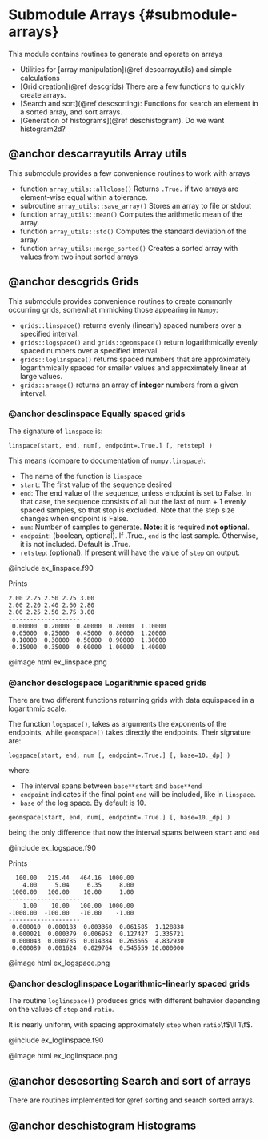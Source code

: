 # Submodule Arrays {#submodule-arrays}

This module contains routines to generate and operate on arrays

  * Utilities for [array manipulation](@ref descarrayutils) and simple calculations
  * [Grid creation](@ref descgrids) There are a few functions to quickly create arrays.
  * [Search and sort](@ref descsorting): Functions for search an element in a sorted array, and sort arrays.
  * [Generation of histograms](@ref deschistogram). Do we want histogram2d?

## @anchor descarrayutils Array utils ##

This submodule provides a few convenience routines to work with arrays

  * function `array_utils::allclose()`  Returns `.True.` if two arrays are element-wise equal within a tolerance.
  * subroutine `array_utils::save_array()` Stores an array to file or stdout
  * function `array_utils::mean()` Computes the arithmetic mean of the array. 
  * function `array_utils::std()` Computes the standard deviation of the array. 
  * function `array_utils::merge_sorted()` Creates a sorted array with values from two input sorted arrays

  

## @anchor descgrids Grids ##

This submodule provides convenience routines to create commonly occurring grids, somewhat mimicking those appearing in `Numpy`:

  * `grids::linspace()` returns evenly (linearly) spaced numbers over a specified interval.
  * `grids::logspace()` and `grids::geomspace()` return logarithmically evenly spaced numbers over a specified interval.
  * `grids::loglinspace()` returns spaced numbers that are approximately logarithmically spaced for smaller values and approximately linear at large values.
  * `grids::arange()` returns an array of **integer** numbers from a given interval.

### @anchor desclinspace Equally spaced grids

The signature of `linspace` is:

```
linspace(start, end, num[, endpoint=.True.] [, retstep] )
```

This means (compare to documentation of `numpy.linspace`):
  * The name of the function is `linspace`
  * `start`: The first value of the sequence desired
  * `end`: The end value of the sequence, unless endpoint is set to False. In that case, the sequence consists of all but the last of num + 1 evenly spaced samples, so that stop is excluded. Note that the step size changes when endpoint is False.
  * `num`: Number of samples to generate. **Note**: it is required **not optional**.
  * `endpoint`: (boolean, optional). If .True., `end` is the last sample. Otherwise, it is not included. Default is .True.
  * `retstep`: (optional). If present will have the value of `step` on output.

@include ex_linspace.f90

Prints

```{.shell-session}
2.00 2.25 2.50 2.75 3.00
2.00 2.20 2.40 2.60 2.80
2.00 2.25 2.50 2.75 3.00
--------------------
 0.00000  0.20000  0.40000  0.70000  1.10000
 0.05000  0.25000  0.45000  0.80000  1.20000
 0.10000  0.30000  0.50000  0.90000  1.30000
 0.15000  0.35000  0.60000  1.00000  1.40000
``` 

@image html ex_linspace.png

### @anchor desclogspace Logarithmic spaced grids

There are two different functions returning grids with data equispaced in a logarithmic scale.

The function `logspace()`, takes as arguments the exponents  of the endpoints, while `geomspace()` takes directly the endpoints. Their signature are:

```
logspace(start, end, num [, endpoint=.True.] [, base=10._dp] )
```

where:
  * The interval spans between `base**start` and `base**end`
  * `endpoint` indicates if the final point `end` will be included, like in `linspace`.
  * `base` of the log space. By default is 10.

```
geomspace(start, end, num[, endpoint=.True.] [, base=10._dp] )
```
being the only difference that now the interval spans between `start` and `end`

  
@include ex_logspace.f90

Prints
```{.shell-session}
  100.00   215.44   464.16  1000.00
    4.00     5.04     6.35     8.00
 1000.00   100.00    10.00     1.00
--------------------
    1.00    10.00   100.00  1000.00
-1000.00  -100.00   -10.00    -1.00
--------------------
 0.000010  0.000183  0.003360  0.061585  1.128838
 0.000021  0.000379  0.006952  0.127427  2.335721
 0.000043  0.000785  0.014384  0.263665  4.832930
 0.000089  0.001624  0.029764  0.545559 10.000000
``` 

@image html ex_logspace.png

### @anchor descloglinspace Logarithmic-linearly spaced grids

The routine `loglinspace()` produces grids with different behavior depending on the values of `step` and `ratio`.

It is nearly uniform, with spacing approximately `step` when `ratio`\f$\ll 1\f$. 

@include ex_loglinspace.f90

@image html ex_loglinspace.png


## @anchor descsorting Search and sort of arrays

There are routines implemented for @ref sorting and search sorted arrays. 

## @anchor deschistogram Histograms
